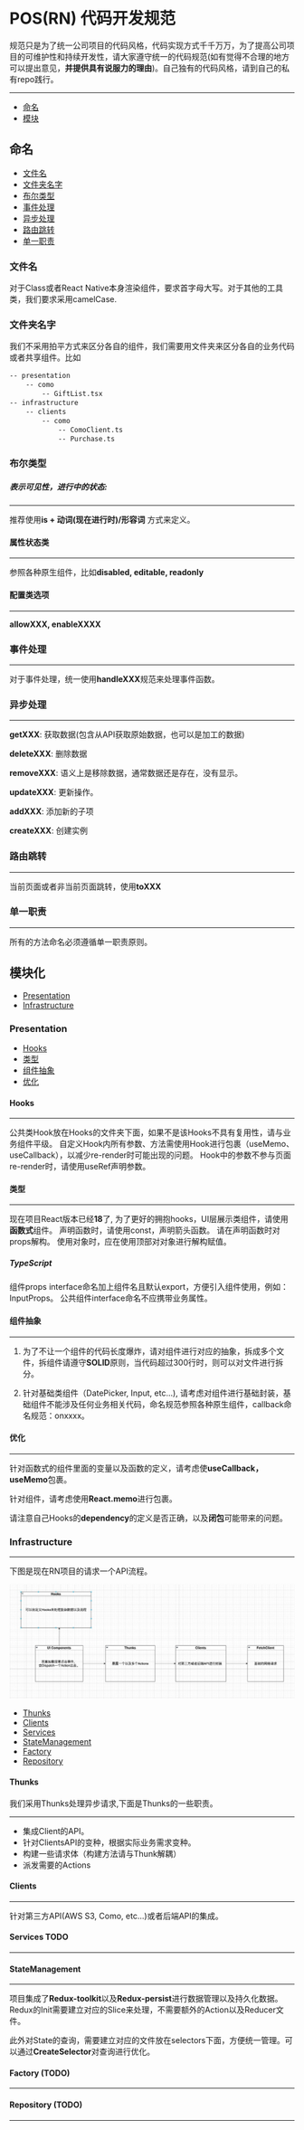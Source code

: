 # POS(RN) 代码开发规范
规范只是为了统一公司项目的代码风格，代码实现方式千千万万，为了提高公司项目的可维护性和持续开发性，请大家遵守统一的代码规范(如有觉得不合理的地方可以提出意见，**并提供具有说服力的理由**)。自己独有的代码风格，请到自己的私有repo践行。
****

- [命名](#命名)
- [模块](#模块化)

## 命名

- [文件名](#文件名)
- [文件夹名字](#文件夹名字)
- [布尔类型](#布尔类型)
- [事件处理](#事件处理)
- [异步处理](#异步处理)
- [路由跳转](#路由跳转)
- [单一职责](#单一职责)

### 文件名
对于Class或者React Native本身渲染组件，要求首字母大写。对于其他的工具类，我们要求采用camelCase.

### 文件夹名字
我们不采用拍平方式来区分各自的组件，我们需要用文件夹来区分各自的业务代码或者共享组件。比如

``````
-- presentation
    -- como
        -- GiftList.tsx
-- infrastructure
    -- clients
        -- como
            -- ComoClient.ts
            -- Purchase.ts
``````

### 布尔类型

##### 表示可见性，进行中的状态:
***

推荐使用**is + 动词(现在进行时)/形容词** 方式来定义。


#### 属性状态类
****

参照各种原生组件，比如**disabled, editable, readonly**

#### 配置类选项
****

**allowXXX, enableXXXX**

### 事件处理
****

对于事件处理，统一使用**handleXXX**规范来处理事件函数。

###  异步处理
****

**getXXX**: 获取数据(包含从API获取原始数据，也可以是加工的数据)

**deleteXXX**: 删除数据

**removeXXX**: 语义上是移除数据，通常数据还是存在，没有显示。

**updateXXX**: 更新操作。

**addXXX**: 添加新的子项

**createXXX**: 创建实例

### 路由跳转
****
当前页面或者非当前页面跳转，使用**toXXX**
### 单一职责
****
所有的方法命名必须遵循单一职责原则。


## 模块化

- [Presentation](#Presentation)
- [Infrastructure](#Infrastructure)

### Presentation
 - [Hooks](#Hooks)
 - [类型](#类型)
 - [组件抽象](#组件抽象)
 - [优化](#优化)

#### Hooks
****
公共类Hook放在Hooks的文件夹下面，如果不是该Hooks不具有复用性，请与业务组件平级。
自定义Hook内所有参数、方法需使用Hook进行包裹（useMemo、useCallback），以减少re-render时可能出现的问题。
Hook中的参数不参与页面re-render时，请使用useRef声明参数。

#### 类型
****
现在项目React版本已经**18**了, 为了更好的拥抱hooks，UI层展示类组件，请使用**函数式**组件。
声明函数时，请使用const，声明箭头函数。
请在声明函数时对props解构。
使用对象时，应在使用顶部对对象进行解构赋值。
##### TypeScript
组件props interface命名加上组件名且默认export，方便引入组件使用，例如：InputProps。
公共组件interface命名不应携带业务属性。

#### 组件抽象
****

1. 为了不让一个组件的代码长度爆炸，请对组件进行对应的抽象，拆成多个文件，拆组件请遵守**SOLID**原则，当代码超过300行时，则可以对文件进行拆分。

2. 针对基础类组件（DatePicker, Input, etc...), 请考虑对组件进行基础封装，基础组件不能涉及任何业务相关代码，命名规范参照各种原生组件，callback命名规范：onxxxx。

#### 优化
***
针对函数式的组件里面的变量以及函数的定义，请考虑使**useCallback，useMemo**包裹。

针对组件，请考虑使用**React.memo**进行包裹。

请注意自己Hooks的**dependency**的定义是否正确，以及**闭包**可能带来的问题。

### Infrastructure
***

下图是现在RN项目的请求一个API流程。

![](./请求.png)

- [Thunks](#Thunks)
- [Clients](#Clients)
- [Services](#Services)
- [StateManagement](#StateManagement)
- [Factory](#Factory)
- [Repository](#Repository)

#### Thunks
我们采用Thunks处理异步请求,下面是Thunks的一些职责。
***
 - 集成Client的API。
 - 针对ClientsAPI的变种，根据实际业务需求变种。
 - 构建一些请求体（构建方法请与Thunk解耦）
 - 派发需要的Actions

#### Clients
*** 
针对第三方API(AWS S3, Como, etc...)或者后端API的集成。

#### Services TODO
***

#### StateManagement
***
项目集成了**Redux-toolkit**以及**Redux-persist**进行数据管理以及持久化数据。Redux的Init需要建立对应的Slice来处理，不需要额外的Action以及Reducer文件。

此外对State的查询，需要建立对应的文件放在selectors下面，方便统一管理。可以通过**CreateSelector**对查询进行优化。

#### Factory (TODO)
***

#### Repository (TODO)
***
